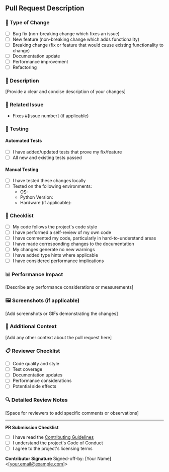 ## Pull Request Description

### 🌟 Type of Change
- [ ] Bug fix (non-breaking change which fixes an issue)
- [ ] New feature (non-breaking change which adds functionality)
- [ ] Breaking change (fix or feature that would cause existing functionality to change)
- [ ] Documentation update
- [ ] Performance improvement
- [ ] Refactoring

### 📝 Description
[Provide a clear and concise description of your changes]

### 🔗 Related Issue
- Fixes #[issue number] (if applicable)

### 🧪 Testing
#### Automated Tests
- [ ] I have added/updated tests that prove my fix/feature
- [ ] All new and existing tests passed

#### Manual Testing
- [ ] I have tested these changes locally
- [ ] Tested on the following environments:
  - OS: 
  - Python Version: 
  - Hardware (if applicable): 

### 🚨 Checklist
- [ ] My code follows the project's code style
- [ ] I have performed a self-review of my own code
- [ ] I have commented my code, particularly in hard-to-understand areas
- [ ] I have made corresponding changes to the documentation
- [ ] My changes generate no new warnings
- [ ] I have added type hints where applicable
- [ ] I have considered performance implications

### 📊 Performance Impact
[Describe any performance considerations or measurements]

### 🖼️ Screenshots (if applicable)
[Add screenshots or GIFs demonstrating the changes]

### 🌈 Additional Context
[Add any other context about the pull request here]

### 📋 Reviewer Checklist
- [ ] Code quality and style
- [ ] Test coverage
- [ ] Documentation updates
- [ ] Performance considerations
- [ ] Potential side effects

### 🔍 Detailed Review Notes
[Space for reviewers to add specific comments or observations]

---

**PR Submission Checklist**
- [ ] I have read the [Contributing Guidelines](../CONTRIBUTING.md)
- [ ] I understand the project's Code of Conduct
- [ ] I agree to the project's licensing terms

**Contributor Signature**
Signed-off-by: [Your Name] <[your.email@example.com]>
